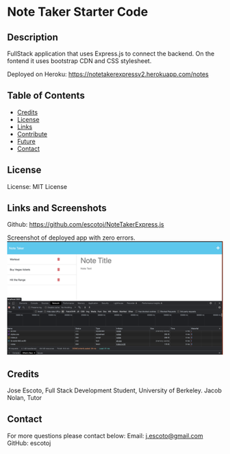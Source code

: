 # Note Taker Starter Code

## Description

FullStack application that uses Express.js to connect the backend. On the fontend it uses bootstrap CDN and CSS stylesheet.

Deployed on Heroku: https://notetakerexpressv2.herokuapp.com/notes


## Table of Contents

- [Credits](#Credits)
- [License](#License)
- [Links](#Links)
- [Contribute](#Contribute)
- [Future](#Future)
- [Contact](#Contact)


## License

License: MIT License

## Links and Screenshots

Github: https://github.com/escotoj/NoteTakerExpress.js 

Screenshot of deployed app with zero errors. 
![this is an image](assets/NotetakerExpress.png)

## Credits

Jose Escoto, Full Stack Development Student, University of Berkeley.
Jacob Nolan, Tutor

## Contact
For more questions please contact below:
Email: j.escoto@gmail.com
GitHub: escotoj
